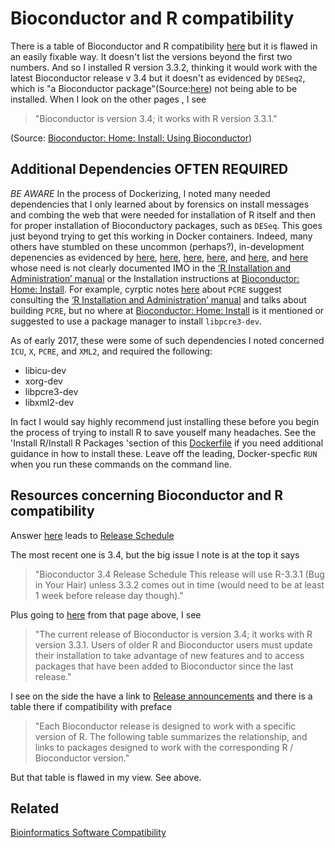 Bioconductor and R compatibility
================================

There is a table of Bioconductor and R compatibility [here](http://www.bioconductor.org/about/release-announcements/#release-announcements)
but it is flawed in an easily fixable way. It doesn't list the versions beyond the first two numbers.
And so I installed R version 3.3.2, thinking it would work with the latest Bioconductor release v 3.4 but it doesn't as evidenced by `DESeq2`, which is "a Bioconductor package"(Source:[here](http://seqanswers.com/forums/showthread.php?t=42183)) not being able to be installed. When I look on the other pages , I see

> "Bioconductor is version 3.4; it works with R version 3.3.1."

(Source: [Bioconductor: Home: Install: Using Bioconductor](http://www.bioconductor.org/install/))






Additional Dependencies **OFTEN REQUIRED**
------------------------------------------

*BE AWARE*
In the process of Dockerizing, I noted many needed dependencies that I only learned about by forensics on install messages and combing the web that were needed for installation of R itself and then for proper installation of Bioconductory packages, such as `DESeq`. This goes just beyond trying to get this working in Docker containers. Indeed, many others have stumbled on these uncommon (perhaps?), in-development depenencies as evidenced by [here](https://support.bioconductor.org/p/47170/), [here](https://support.bioconductor.org/p/54381/), [here](https://support.bioconductor.org/p/90750/), [here](https://stat.ethz.ch/pipermail/r-devel/2015-November/072073.html), and [here](https://groups.google.com/forum/#!topic/poedit/3NwGlp-QbfA), and [here](https://ubuntuforums.org/archive/index.php/t-23570.html) whose need is not clearly documented IMO in the [‘R Installation and Administration’ manual](https://cran.r-project.org/doc/manuals/r-release/R-admin.html) or the Installation instructions at [Bioconductor: Home: Install](http://www.bioconductor.org/install/). For example, cyrptic notes [here](https://www.r-statistics.com/2016/05/r-3-3-0-is-released/) about `PCRE` suggest consulting the [‘R Installation and Administration’ manual](https://cran.r-project.org/doc/manuals/r-release/R-admin.html) and talks about building `PCRE`, but no where at [Bioconductor: Home: Install](http://www.bioconductor.org/install/) is it mentioned or suggested to use a package manager to install `libpcre3-dev`.

As of early 2017, these were some of such dependencies I noted concerned `ICU`, `X`, `PCRE`, and `XML2`, and required the following:

* libicu-dev
* xorg-dev
* libpcre3-dev
* libxml2-dev

In fact I would say highly recommend just installing these before you begin the process of trying to install R to save youself many headaches.
See the 'Install R/Install R Packages 'section of this [Dockerfile](https://github.com/fomightez/rnaseq_wang/blob/master/Dockerfile) if you need additional guidance in how to install these. Leave off the leading, Docker-specfic `RUN ` when you run these commands on the command line.



Resources concerning Bioconductor and R compatibility
------------------------------------------------------

Answer [here](http://seqanswers.com/forums/showthread.php?t=42183) leads to [Release Schedule](http://www.bioconductor.org/developers/release-schedule/ )

The most recent one is 3.4, but the big issue I note is at the top it says
> "Bioconductor 3.4 Release Schedule
This release will use R-3.3.1 (Bug in Your Hair) unless 3.3.2 comes out in time (would need to be at least 1 week before release day though)."

Plus going to [here](http://www.bioconductor.org/install/) from that page above, I see
> "The current release of Bioconductor is version 3.4; it works with R version 3.3.1. Users of older R and Bioconductor users must update their installation to take advantage of new features and to access packages that have been added to Bioconductor since the last release."

I see on the side the have a link to [Release announcements](http://www.bioconductor.org/about/release-announcements/#release-announcements) and there is a table there if compatibility with preface
> "Each Bioconductor release is designed to work with a specific version of R. The following table summarizes the relationship, and links to packages designed to work with the corresponding R / Bioconductor version."

But that table is flawed in my view. See above.



Related
-------

[Bioinformatics Software Compatibility](http://bioinformatics-software-compatibility.readthedocs.io/en/latest/)
